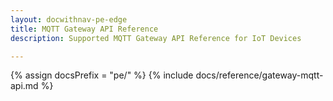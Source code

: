 ```yaml
---
layout: docwithnav-pe-edge
title: MQTT Gateway API Reference
description: Supported MQTT Gateway API Reference for IoT Devices

---
```


{% assign docsPrefix = "pe/" %}
{% include docs/reference/gateway-mqtt-api.md %}
